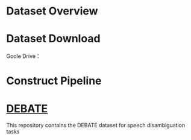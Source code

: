 # Dataset Overview
# Dataset Download
Goole Drive：
# Construct Pipeline

# [DEBATE](https://github.com/your-username/your-repo-name)


This repository contains the DEBATE dataset for speech disambiguation tasks
